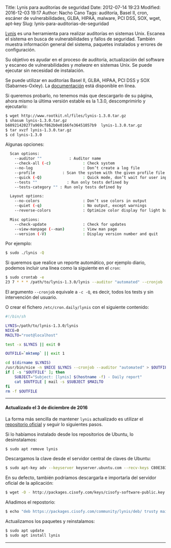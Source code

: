 Title: Lynis para auditorías de seguridad
Date: 2012-07-14 19:23
Modified: 2016-12-03 19:17
Author: Nacho Cano
Tags: auditoría, Basel II, cron, escáner de vulnerabilidades, GLBA, HIPAA, malware, PCI DSS, SOX, wget, apt-key
Slug: lynis-para-auditorias-de-seguridad

[Lynis][] es una herramienta para realizar auditorías en sistemas Unix.
Escanea el sistema en busca de vulnerabilidades y fallos de seguridad.
También muestra información general del sistema, paquetes instalados y
errores de configuración.

Su objetivo es ayudar en el proceso de auditoría, actualización del
software y escaneo de vulnerabilidades y _malware_ en sistemas Unix. Se
puede ejecutar sin necesidad de instalación.

Se puede utilizar en auditorías Basel II, GLBA, HIPAA, PCI DSS y SOX
(Sabarnes-Oxley). La [documentación][] está disponible en línea.

Si queremos probarlo, no tenemos más que descargarlo de su página, ahora
mismo la última versión estable es la 1.3.0, descomprimirlo y
ejecutarlo:

```bash
$ wget http://www.rootkit.nl/files/lynis-1.3.0.tar.gz
$ shasum lynis-1.3.0.tar.gz
b60921420277a969cf862b0e0166fe36451057b9  lynis-1.3.0.tar.gz
$ tar xvzf lynis-1.3.0.tar.gz
$ cd lynis-1.3.0
```

Algunas opciones:

```bash
  Scan options:
    --auditor ""            : Auditor name
    --check-all (-c)              : Check system
    --no-log                      : Don’t create a log file
    --profile            : Scan the system with the given profile file
    --quick (-Q)                  : Quick mode, don’t wait for user input
    --tests ""             : Run only tests defined by
    --tests-category "" : Run only tests defined by

  Layout options:
    --no-colors                   : Don’t use colors in output
    --quiet (-q)                  : No output, except warnings
    --reverse-colors              : Optimize color display for light backgrounds

  Misc options:
    --check-update                : Check for updates
    --view-manpage (--man)        : View man page
    --version (-V)                : Display version number and quit
```

Por ejemplo:

```bash
$ sudo ./lynis -Q
```

Si queremos que realice un reporte automático, por ejemplo diario,
podemos incluir una línea como la siguiente en el `cron`:

```bash
$ sudo crontab -e
23 7 * * * /path/to/lynis-1.3.0/lynis --auditor "automated" --cronjob
```

El argumento `--cronjob` equivale a `-c -Q`, es decir, todos los tests y
sin intervención del usuario.

O crear el fichero `/etc/cron.daily/lynis` con el siguiente contenido:

```bash
#!/bin/sh

LYNIS=/path/to/lynis-1.3.0/lynis
NICE=0
MAILTO="root@localhost"

test -x $LYNIS || exit 0

OUTFILE=`mktemp` || exit 1

cd $(dirname $LYNIS)
/usr/bin/nice -n $NICE $LYNIS --cronjob --auditor "automated" > $OUTFILE
if [ -s "$OUTFILE" ]; then
    SUBJECT="Subject: [lynis] $(hostname -f) - Daily report"
    cat $OUTFILE | mail -s $SUBJECT $MAILTO
fi
rm -f $OUTFILE
```

* * * * *

#### Actualizado el 3 de diciembre de 2016

La forma más sencilla de mantener `lynis` actualizado es utilizar el
[repositorio oficial] y seguir lo siguientes pasos.

Si lo habíamos instalado desde los repositorios de Ubuntu, lo desinstalamos:

```bash
$ sudo apt remove lynis
```

Descargamos la clave desde el servidor central de claves de Ubuntu:

```bash
$ sudo apt-key adv --keyserver keyserver.ubuntu.com --recv-keys C80E383C3DE9F082E01391A0366C67DE91CA5D5F
```

En su defecto, también podríamos descargarla e importarla del servidor oficial de la aplicación:

```bash
$ wget -O - http://packages.cisofy.com/keys/cisofy-software-public.key | sudo apt-key add -
```

Añadimos el repostorio:

```bash
$ echo "deb https://packages.cisofy.com/community/lynis/deb/ trusty main" | sudo tee -a /etc/apt/sources.list.d/cisofy-lynis.list
```

Actualizamos los paquetes y reinstalamos:

```bash
$ sudo apt update
$ sudo apt install lynis
```

* * * * *

  [Lynis]: http://www.rootkit.nl/projects/lynis.html
    "Lynis"
  [documentación]: http://www.rootkit.nl/files/lynis-documentation.html
    "documentación"
  [repositorio oficial]: https://packages.cisofy.com/#debian-ubuntu
    "repositorio oficial"

